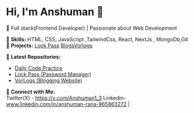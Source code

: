 # Hi, I'm Anshuman 👋  
🚀 Full stack(Frontend Developer) | Passionate about Web Development  


🔹 **Skills:** HTML, CSS, JavaScript ,TailwindCss, React, NextJs , MongoDb,Git
🔹 **Projects:** [Lock Pass](https://github.com/Anshuman1313/LockPass)  [BlogsVorlogs](https://github.com/Anshuman1313/BlogsLogs)

📌 **Latest Repositories:**  
- [Daily Code Practice](https://github.com/Anshuman1313/daily-code-practice)  
- [Lock Pass (Password Manager)](https://github.com/Anshuman1313/LockPass)
- [VorLogs (Blogging Website)](https://github.com/Anshuman1313/BlogsLogs)

🌟 **Connect with Me:**  
Twitter(X) - https://x.com/Anshuman1_3
Linkedin-www.linkedin.com/in/anshuman-rana-965863272 | 

<!--
**Anshuman1313/Anshuman1313** is a ✨ _special_ ✨ repository because its `README.md` (this file) appears on your GitHub profile.

Here are some ideas to get you started:

- 🔭 I’m currently working on ...
- 🌱 I’m currently learning ...
- 👯 I’m looking to collaborate on ...
- 🤔 I’m looking for help with ...
- 💬 Ask me about ...
- 📫 How to reach me: ...
- 😄 Pronouns: ...
- ⚡ Fun fact: ...
-->
